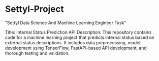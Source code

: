 # Settyl-Project
"Settyl Data Science And Machine Learning Engineer Task"

Title: Internal Status Prediction API
Description:
This repository contains code for a machine learning project that predicts internal status based on external status descriptions. It includes data preprocessing, model development using TensorFlow, FastAPI-based API development, and thorough testing and validation.
